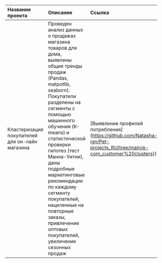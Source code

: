 | Название проекта | Описание | Ссылка | Инструменты | Дата |
|:------------------|:----------|:--------|:-------------|:------|
| Кластеризация покупателей для он-лайн магазина | Проведен анализ данных о продажах магазина товаров для дома, выявлены общие тренды продаж (Pandas, matpotlib, seaborn). Покупатели разделены на сегменты с помощью машинного обучения (K-means) и статистической проверки гипотез (тест Манна-Уитни), даны подробные маркетинговые рекомендации по каждому сегменту покупателей, нацеленные на повторные заказы, привлечение оптовых покупателей, увеличение сезонных продаж | [Выявление профилей потребления] (https://github.com/Natasha-ign/Pet-projects_RU/tree/main/e-com_customer%20clusters)) | pandas, matpotlib, seaborn, sklearn, scipy | 2025 |

